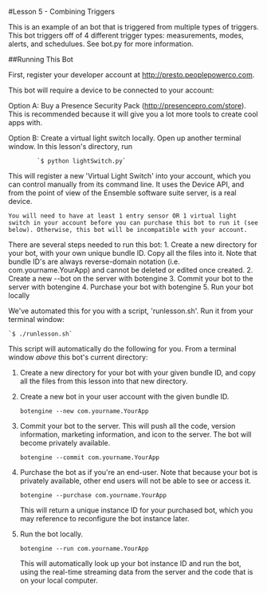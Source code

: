 #Lesson 5 - Combining Triggers

This is an example of an bot that is triggered from multiple types of triggers. This bot triggers off of 4 different trigger types: measurements, modes, alerts, and schedulues. See bot.py for more information.

##Running This Bot

 First, register your developer account at http://presto.peoplepowerco.com.

 This bot will require a device to be connected to your account:
 
   Option A:  Buy a Presence Security Pack (http://presencepro.com/store). This is recommended because it will give you a lot more tools to create cool apps with.

   Option B:  Create a virtual light switch locally. Open up another terminal window. In this lesson's directory, run

			`$ python lightSwitch.py`

   This will register a new 'Virtual Light Switch' into your account, which you can control manually from its command line. It uses the Device API, and from the point of view of the Ensemble software suite server, is a real device.
 
    You will need to have at least 1 entry sensor OR 1 virtual light switch in your account before you can purchase this bot to run it (see below). Otherwise, this bot will be incompatible with your account.
 
 
 There are several steps needed to run this bot:
    1. Create a new directory for your bot, with your own unique bundle ID. Copy all the files into it. Note that bundle ID's are always reverse-domain notation (i.e. com.yourname.YourApp) and cannot be deleted or edited once created.
    2. Create a new --bot on the server with botengine
    3. Commit your bot to the server with botengine
    4. Purchase your bot with botengine
    5. Run your bot locally

 We've automated this for you with a script, 'runlesson.sh'. Run it from your terminal window:
 
    `$ ./runlesson.sh`
 
 This script will automatically do the following for you. 
 From a terminal window *above* this bot's current directory:
 
 1. Create a new directory for your bot with your given bundle ID, and copy all the files from this lesson into that new directory.
 
 2. Create a new bot in your user account with the given bundle ID.
    
    `botengine --new com.yourname.YourApp`
 
 3. Commit your bot to the server. This will push all the code, version information, marketing information, and icon to the server. The bot will become privately available.

    `botengine --commit com.yourname.YourApp`

 4. Purchase the bot as if you're an end-user. Note that because your bot is privately available, other end users will not be able to see or access it.

    `botengine --purchase com.yourname.YourApp`
 
    This will return a unique instance ID for your purchased bot, which you may reference to reconfigure the bot instance later.
    
 5. Run the bot locally.
    
    `botengine --run com.yourname.YourApp`
    
    This will automatically look up your bot instance ID and run the bot, using the real-time streaming data from the server and the code that is on your local computer.
